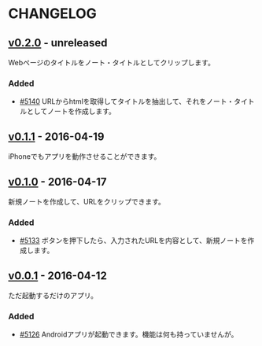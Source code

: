# CHANGELOG

## [v0.2.0](https://myredmine-u6kapps.rhcloud.com/versions/85) - unreleased
Webページのタイトルをノート・タイトルとしてクリップします。

### Added
- [#5140](https://myredmine-u6kapps.rhcloud.com/issues/5140) URLからhtmlを取得してタイトルを抽出して、それをノート・タイトルとしてノートを作成します。

## [v0.1.1](https://myredmine-u6kapps.rhcloud.com/issues/5150) - 2016-04-19
iPhoneでもアプリを動作させることができます。

## [v0.1.0](https://myredmine-u6kapps.rhcloud.com/versions/84) - 2016-04-17
新規ノートを作成して、URLをクリップできます。

### Added
- [#5133](https://myredmine-u6kapps.rhcloud.com/issues/5133) ボタンを押下したら、入力されたURLを内容として、新規ノートを作成します。

## [v0.0.1](https://myredmine-u6kapps.rhcloud.com/versions/83) - 2016-04-12
ただ起動するだけのアプリ。

### Added
- [#5126](https://myredmine-u6kapps.rhcloud.com/issues/5126) Androidアプリが起動できます。機能は何も持っていませんが。
